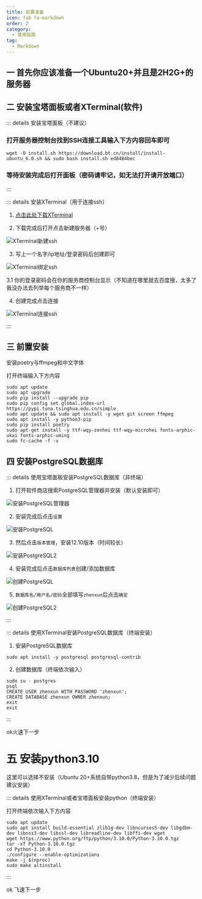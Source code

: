 ```yaml
---
title: 前置准备
icon: fab fa-markdown
order: 2
category:
  - 使用指南
tag:
  - Markdown
---
```


## 一 首先你应该准备一个Ubuntu20+并且是2H2G+的服务器

## 二 安装宝塔面板或者XTerminal(软件)

::: details 安装宝塔面板（不建议）

### 打开服务器控制台找到SSH连接工具输入下方内容回车即可

```
wget -O install.sh https://download.bt.cn/install/install-ubuntu_6.0.sh && sudo bash install.sh ed8484bec
```

### 等待安装完成后打开面板（密码请牢记，如无法打开请开放端口）

:::

::: details 安装XTerminal（用于连接ssh）

1. [点击此处下载XTerminal](https://www.xterminal.cn)

2. 下载完成后打开点击新建服务器（+号）

![XTerminal新建ssh](../img/XTerminal新建ssh.png)

3. 写上一个名字/ip地址/登录密码后创建即可

![XTerminal绑定ssh](../img/XTerminal绑定ssh.png)

3.1 你的登录密码会在你的服务商控制台显示（不知道在哪里就去百度搜，太多了我没办法去列举每个服务商不一样）

4. 创建完成点击连接

![XTerminal连接ssh](../img/XTerminal连接ssh.png)

:::

## 三 前置安装

安装poetry与ffmpeg和中文字体

打开终端输入下方内容

```
sudo apt update
sudo apt upgrade
sudo pip install --upgrade pip
sudo pip config set global.index-url https://pypi.tuna.tsinghua.edu.cn/simple
sudo apt update && sudo apt install -y wget git screen ffmpeg
sudo apt install -y python3-pip
sudo pip install poetry
sudo apt-get install -y ttf-wqy-zenhei ttf-wqy-microhei fonts-arphic-ukai fonts-arphic-uming
sudo fc-cache -f -v
```

## 四 安装PostgreSQL数据库

::: details 使用宝塔面板安装PostgreSQL数据库（非终端）

1. 打开软件商店搜索PostgreSQL管理器并安装（默认安装即可）

![安装PostgreSQL管理器](../img/安装PostgreSQL管理器.png)

2. 安装完成后点击`设置`

![安装PostgreSQL](../img/安装PostgreSQL.png)

3. 然后点击`版本管理`，安装12.10版本（时间较长）


![安装PostgreSQL2](../img/安装PostgreSQL2.png)

4. 安装完成后点击`数据库列表`创建/添加数据库

![创建PostgreSQL](../img/创建PostgreSQL.png)

5. `数据库名/用户名/密码`全部填写`zhenxun`后点击`确定`

![创建PostgreSQL2](../img/创建PostgreSQL2.png)

:::

::: details 使用XTerminal安装PostgreSQL数据库（终端安装）

1. 安装PostgreSQL数据库

```
sudo apt install -y postgresql postgresql-contrib

```

2. 创建数据库（终端依次输入）

```
sudo su - postgres
psql
CREATE USER zhenxun WITH PASSWORD 'zhenxun';
CREATE DATABASE zhenxun OWNER zhenxun;
exit
exit
```

:::

ok火速下一步

# 五 安装python3.10

这里可以选择不安装（Ubuntu 20+系统自带python3.8，但是为了减少后续问题建议安装）

::: details 使用XTerminal或者宝塔面板安装python（终端安装）

打开终端依次输入下方内容

```
sudo apt update
sudo apt install build-essential zlib1g-dev libncurses5-dev libgdbm-dev libnss3-dev libssl-dev libreadline-dev libffi-dev wget
wget https://www.python.org/ftp/python/3.10.0/Python-3.10.0.tgz
tar -xf Python-3.10.0.tgz
cd Python-3.10.0
./configure --enable-optimizations
make -j $(nproc)
sudo make altinstall
```

:::

ok 飞速下一步
